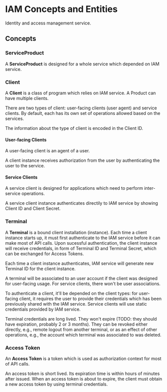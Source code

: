 # IAM Concepts and Entities

Identity and access management service.

## Concepts

### ServiceProduct

A **ServiceProduct** is designed for a whole service which depended on IAM
service.

### Client

A **Client** is a class of program which relies on IAM service. A Product can
have multiple clients.

There are two types of client: user-facing clients (user agent) and service
clients. By default, each has its own set of operations allowed based on
the services.

The information about the type of client is encoded in the Client ID.

#### User-facing Clients

A user-facing client is an agent of a user.

A client instance receives authorization from the user by authenticating the
user to the service.

#### Service Clients

A service client is designed for applications which need to perform
inter-service operations.

A service client instance authenticates directily to IAM service by showing
Client ID and Client Secret.

### Terminal

A **Terminal** is a bound client installation (instance). Each time a client
instance starts up, it must first authenticate to the IAM service before it
can make most of API calls. Upon sucessful authentication, the client instance
will receive credentials, in form of Terminal ID and Terminal Secret, which
can be exchanged for Access Tokens.

Each time a client instance authenticates, IAM service will generate new
Terminal ID for the client instance.

A terminal will be associated to an user account if the client was
designed for user-facing usage. For service clients, there won't
be user associations.

To authenticate a client, it'll be depended on the client types: for
user-facing client, it requires the user to provide their credentials which
has been previously shared with the IAM service. Service clients will use
static credentials provided by IAM service.

Terminal credentials are long lived. They won't expire (TODO: they should
have expiration, probably 2 or 3 months). They can be revoked either
directly, e.g., remote logout from another terminal, or as an effect of other
operations, e.g., the account which terminal was associated to was deleted.

### Access Token

An **Access Token** is a token which is used as authorization context for most
of API calls.

An access token is short lived. Its expiration time is within hours of minutes
after issued. When an access token is about to expire, the client must
obtain a new access token by using terminal credentials.
